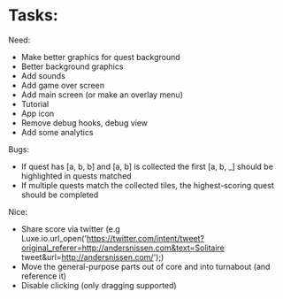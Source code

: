
# Tasks:

Need:
* Make better graphics for quest background
* Better background graphics
* Add sounds
* Add game over screen
* Add main screen (or make an overlay menu)
* Tutorial
* App icon
* Remove debug hooks, debug view
* Add some analytics

Bugs:
* If quest has [a, b, b] and [a, b] is collected the first [a, b, _] should be highlighted in quests matched
* If multiple quests match the collected tiles, the highest-scoring quest should be completed

Nice:
* Share score via twitter (e.g Luxe.io.url_open('https://twitter.com/intent/tweet?original_referer=http://andersnissen.com&text=Solitaire tweet&url=http://andersnissen.com/');)
* Move the general-purpose parts out of core and into turnabout (and reference it)
* Disable clicking (only dragging supported)